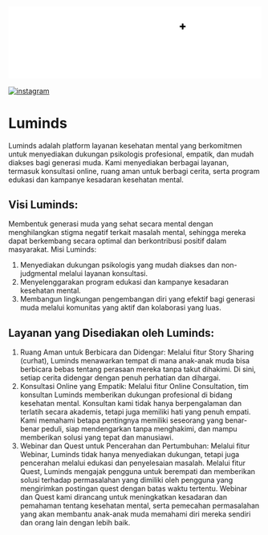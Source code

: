 ![screenshot](./frontend/src/assets/logo/full-black-logo.svg)  

[![instagram](https://img.shields.io/badge/Instagram-E4405F?style=for-the-badge&logo=instagram&logoColor=white)](https://www.instagram.com/luminds.id/)

# Luminds
Luminds adalah platform layanan kesehatan mental yang berkomitmen untuk menyediakan dukungan psikologis profesional, empatik, dan mudah diakses bagi generasi muda. Kami menyediakan berbagai layanan, termasuk konsultasi online, ruang aman untuk berbagi cerita, serta program edukasi dan kampanye kesadaran kesehatan mental.

## Visi Luminds:
Membentuk generasi muda yang sehat secara mental dengan menghilangkan stigma negatif terkait masalah mental, sehingga mereka dapat berkembang secara optimal dan berkontribusi positif dalam masyarakat.
Misi Luminds:
1. Menyediakan dukungan psikologis yang mudah diakses dan non-judgmental melalui layanan konsultasi.
2. Menyelenggarakan program edukasi dan kampanye kesadaran kesehatan mental.
3. Membangun lingkungan pengembangan diri yang efektif bagi generasi muda melalui komunitas yang aktif dan kolaborasi yang luas.

## Layanan yang Disediakan oleh Luminds:
1. Ruang Aman untuk Berbicara dan Didengar: Melalui fitur Story Sharing (curhat), Luminds menawarkan tempat di mana anak-anak muda bisa berbicara bebas tentang perasaan mereka tanpa takut dihakimi. Di sini, setiap cerita didengar dengan penuh perhatian dan dihargai.
2. Konsultasi Online yang Empatik: Melalui fitur Online Consultation, tim konsultan Luminds memberikan dukungan profesional di bidang kesehatan mental. Konsultan kami tidak hanya berpengalaman dan terlatih secara akademis, tetapi juga memiliki hati yang penuh empati. Kami memahami betapa pentingnya memiliki seseorang yang benar-benar peduli, siap mendengarkan tanpa menghakimi, dan mampu memberikan solusi yang tepat dan manusiawi.
3. Webinar dan Quest untuk Pencerahan dan Pertumbuhan: Melalui fitur Webinar, Luminds tidak hanya menyediakan dukungan, tetapi juga pencerahan melalui edukasi dan penyelesaian masalah. Melalui fitur Quest, Luminds mengajak pengguna untuk berempati dan memberikan solusi terhadap permasalahan yang dimiliki oleh pengguna yang mengirimkan postingan quest dengan batas waktu tertentu. Webinar dan Quest kami dirancang untuk meningkatkan kesadaran dan pemahaman tentang kesehatan mental, serta pemecahan permasalahan yang akan membantu anak-anak muda memahami diri mereka sendiri dan orang lain dengan lebih baik.
